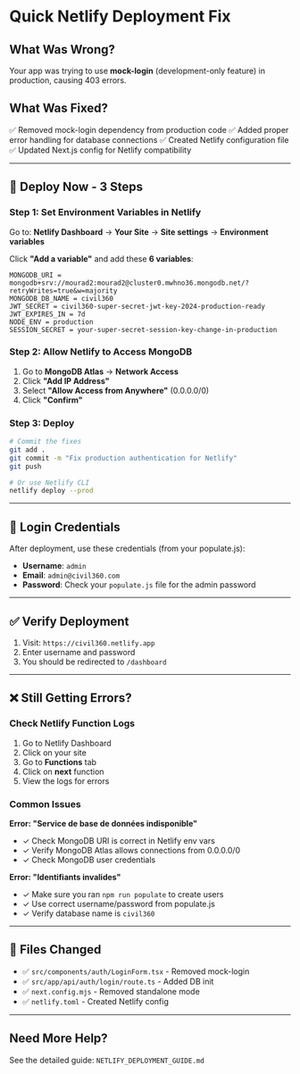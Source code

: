 # Quick Netlify Deployment Fix

## What Was Wrong?

Your app was trying to use **mock-login** (development-only feature) in production, causing 403 errors.

## What Was Fixed?

✅ Removed mock-login dependency from production code
✅ Added proper error handling for database connections
✅ Created Netlify configuration file
✅ Updated Next.js config for Netlify compatibility

---

## 🚀 Deploy Now - 3 Steps

### Step 1: Set Environment Variables in Netlify

Go to: **Netlify Dashboard** → **Your Site** → **Site settings** → **Environment variables**

Click **"Add a variable"** and add these **6 variables**:

```
MONGODB_URI = mongodb+srv://mourad2:mourad2@cluster0.mwhno36.mongodb.net/?retryWrites=true&w=majority
MONGODB_DB_NAME = civil360
JWT_SECRET = civil360-super-secret-jwt-key-2024-production-ready
JWT_EXPIRES_IN = 7d
NODE_ENV = production
SESSION_SECRET = your-super-secret-session-key-change-in-production
```

### Step 2: Allow Netlify to Access MongoDB

1. Go to **MongoDB Atlas** → **Network Access**
2. Click **"Add IP Address"**
3. Select **"Allow Access from Anywhere"** (0.0.0.0/0)
4. Click **"Confirm"**

### Step 3: Deploy

```bash
# Commit the fixes
git add .
git commit -m "Fix production authentication for Netlify"
git push

# Or use Netlify CLI
netlify deploy --prod
```

---

## 🔐 Login Credentials

After deployment, use these credentials (from your populate.js):

- **Username**: `admin`
- **Email**: `admin@civil360.com`
- **Password**: Check your `populate.js` file for the admin password

---

## ✅ Verify Deployment

1. Visit: `https://civil360.netlify.app`
2. Enter username and password
3. You should be redirected to `/dashboard`

---

## ❌ Still Getting Errors?

### Check Netlify Function Logs
1. Go to Netlify Dashboard
2. Click on your site
3. Go to **Functions** tab
4. Click on **next** function
5. View the logs for errors

### Common Issues

**Error: "Service de base de données indisponible"**
- ✓ Check MongoDB URI is correct in Netlify env vars
- ✓ Verify MongoDB Atlas allows connections from 0.0.0.0/0
- ✓ Check MongoDB user credentials

**Error: "Identifiants invalides"**
- ✓ Make sure you ran `npm run populate` to create users
- ✓ Use correct username/password from populate.js
- ✓ Verify database name is `civil360`

---

## 📝 Files Changed

- ✅ `src/components/auth/LoginForm.tsx` - Removed mock-login
- ✅ `src/app/api/auth/login/route.ts` - Added DB init
- ✅ `next.config.mjs` - Removed standalone mode
- ✅ `netlify.toml` - Created Netlify config

---

## Need More Help?

See the detailed guide: `NETLIFY_DEPLOYMENT_GUIDE.md`
